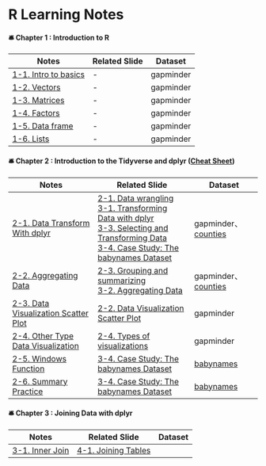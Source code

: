 # R Learning Notes

#### 🛎 Chapter 1 : Introduction to R
|Notes                                                                                             |Related Slide|Dataset|
|--------------------------------------------------------------------------------------------------|----------|---------|
|[1-1. Intro to basics](https://github.com/linnelab/datacamp_data_analysis_with_R/blob/main/1-1_intro_to_basics.md)|-         |gapminder|
|[1-2. Vectors](https://github.com/linnelab/datacamp_data_analysis_with_R/blob/main/1-2_vectors.md)|-         |gapminder|
|[1-3. Matrices](https://github.com/linnelab/datacamp_data_analysis_with_R/blob/main/1-3_matrices.md)|-      |gapminder|
|[1-4. Factors](https://github.com/linnelab/datacamp_data_analysis_with_R/blob/main/1-4_factors.md)|-      |gapminder|
|[1-5. Data frame](https://github.com/linnelab/datacamp_data_analysis_with_R/blob/main/1-5_dataframe.md)|-      |gapminder|
|[1-6. Lists](https://github.com/linnelab/datacamp_data_analysis_with_R/blob/main/1_6_lists.md)|-      |gapminder|

#### 🛎 Chapter 2 : Introduction to the Tidyverse and dplyr ([Cheat Sheet](https://github.com/linnelab/datacamp_data_analysis_with_R/blob/main/slide/R_tidyverse_for_beginners_cheat_sheet.pdf)) 
|Notes                                                                                             |Related Slide|Dataset|
|--------------------------------------------------------------------------------------------------|-------|-------|
|[2-1. Data Transform With dplyr](https://github.com/linnelab/datacamp_data_analysis_with_R/blob/main/2_1_data_transform_with_dplyr.md)|[2-1. Data wrangling](https://github.com/linnelab/datacamp_data_analysis_with_R/blob/main/slide/2_1_data_wrangling.pdf)<br>[3-1. Transforming Data with dplyr](https://github.com/linnelab/datacamp_data_analysis_with_R/blob/main/slide/3_1_transforming_data_with_dplyr.pdf)<br>[3-3. Selecting and Transforming Data](https://github.com/linnelab/datacamp_data_analysis_with_R/blob/main/slide/3_3_selecting_and_transforming_data.pdf)<br>[3-4. Case Study: The babynames Dataset](https://github.com/linnelab/datacamp_data_analysis_with_R/blob/main/slide/3_4_case_study_the_babynames_dataset.pdf)|gapminder、[counties](https://github.com/linnelab/datacamp_data_analysis_with_R/blob/main/dataset/counties.rds)|
|[2-2. Aggregating Data](https://github.com/linnelab/datacamp_data_analysis_with_R/blob/main/2_2_aggregating_data.md)|[2-3. Grouping and summarizing](https://github.com/linnelab/datacamp_data_analysis_with_R/blob/main/slide/2_3_grouping_and_summarizing.pdf)<br>[3-2. Aggregating Data](https://github.com/linnelab/datacamp_data_analysis_with_R/blob/main/slide/3_2_aggregating_data.pdf)|gapminder、[counties](https://github.com/linnelab/datacamp_data_analysis_with_R/blob/main/dataset/counties.rds)|
|[2-3. Data Visualization Scatter Plot](https://github.com/linnelab/datacamp_data_analysis_with_R/blob/main/2_3_data_visualization_scatter_plot.md)|[2-2. Data Visualization Scatter Plot](https://github.com/linnelab/datacamp_data_analysis_with_R/blob/main/slide/2_2_data_visualization_scatter_plot.pdf)|gapminder|
|[2-4. Other Type Data Visualization](https://github.com/linnelab/datacamp_data_analysis_with_R/blob/main/2_4_other_type_data_visualization_.md)|[2-4. Types of visualizations](https://github.com/linnelab/datacamp_data_analysis_with_R/blob/main/slide/2_4_types_of_visualizations.pdf)|gapminder|
|[2-5. Windows Function](https://github.com/linnelab/datacamp_data_analysis_with_R/blob/main/2_5_windows_function.md)|[3-4. Case Study: The babynames Dataset](https://github.com/linnelab/datacamp_data_analysis_with_R/blob/main/slide/3_4_case_study_the_babynames_dataset.pdf)|[babynames](https://github.com/linnelab/datacamp_data_analysis_with_R/blob/main/dataset/babynames.rds)|
|[2-6. Summary Practice](https://github.com/linnelab/datacamp_data_analysis_with_R/blob/main/2_6_summary_practice.md)|[3-4. Case Study: The babynames Dataset](https://github.com/linnelab/datacamp_data_analysis_with_R/blob/main/slide/3_4_case_study_the_babynames_dataset.pdf)|[babynames](https://github.com/linnelab/datacamp_data_analysis_with_R/blob/main/dataset/babynames.rds)|

#### 🛎 Chapter 3 : Joining Data with dplyr
|Notes                                                                                             |Related Slide|Dataset|
|--------------------------------------------------------------------------------------------------|----------|---------|
|[3-1. Inner Join]()|[4-1. Joining Tables](https://github.com/linnelab/datacamp_data_analysis_with_R/blob/main/slide/4_1_joining_tables.pdf)||
